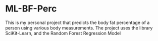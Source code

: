 # ML-BF-Perc
This is my personal project that predicts the body fat percentage of a person using various body measurements. The project uses the library SciKit-Learn, and the Random Forest Regression Model
